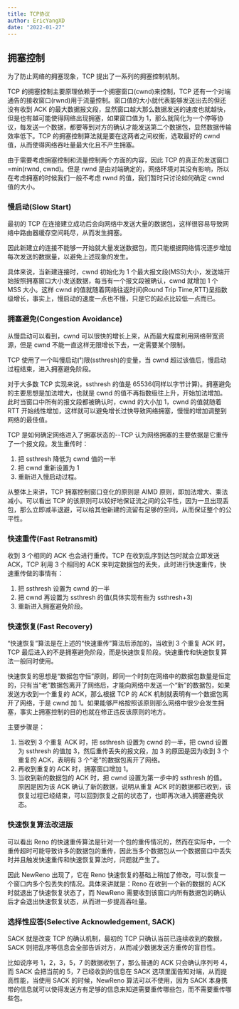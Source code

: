 ```yaml
---
title: TCP协议
author: EricYangXD
date: "2022-01-27"
---
```


## 拥塞控制

为了防止网络的拥塞现象，TCP 提出了一系列的拥塞控制机制。

TCP 的拥塞控制主要原理依赖于一个拥塞窗口(cwnd)来控制，TCP 还有一个对端通告的接收窗口(rwnd)用于流量控制。窗口值的大小就代表能够发送出去的但还没有收到 ACK 的最大数据报文段，显然窗口越大那么数据发送的速度也就越快，但是也有越可能使得网络出现拥塞，如果窗口值为 1，那么就简化为一个停等协议，每发送一个数据，都要等到对方的确认才能发送第二个数据包，显然数据传输效率低下。TCP 的拥塞控制算法就是要在这两者之间权衡，选取最好的 cwnd 值，从而使得网络吞吐量最大化且不产生拥塞。

由于需要考虑拥塞控制和流量控制两个方面的内容，因此 TCP 的真正的发送窗口=min(rwnd, cwnd)。但是 rwnd 是由对端确定的，网络环境对其没有影响，所以在考虑拥塞的时候我们一般不考虑 rwnd 的值，我们暂时只讨论如何确定 cwnd 值的大小。

### 慢启动(Slow Start)

最初的 TCP 在连接建立成功后会向网络中发送大量的数据包，这样很容易导致网络中路由器缓存空间耗尽，从而发生拥塞。

因此新建立的连接不能够一开始就大量发送数据包，而只能根据网络情况逐步增加每次发送的数据量，以避免上述现象的发生。

具体来说，当新建连接时，cwnd 初始化为 1 个最大报文段(MSS)大小，发送端开始按照拥塞窗口大小发送数据，每当有一个报文段被确认，cwnd 就增加 1 个 MSS 大小。这样 cwnd 的值就随着网络往返时间(Round Trip Time,RTT)呈指数级增长，事实上，慢启动的速度一点也不慢，只是它的起点比较低一点而已。

### 拥塞避免(Congestion Avoidance)

从慢启动可以看到，cwnd 可以很快的增长上来，从而最大程度利用网络带宽资源，但是 cwnd 不能一直这样无限增长下去，一定需要某个限制。

TCP 使用了一个叫慢启动门限(ssthresh)的变量，当 cwnd 超过该值后，慢启动过程结束，进入拥塞避免阶段。

对于大多数 TCP 实现来说，ssthresh 的值是 65536(同样以字节计算)。拥塞避免的主要思想是加法增大，也就是 cwnd 的值不再指数级往上升，开始加法增加。此时当窗口中所有的报文段都被确认时，cwnd 的大小加 1，cwnd 的值就随着 RTT 开始线性增加，这样就可以避免增长过快导致网络拥塞，慢慢的增加调整到网络的最佳值。

TCP 是如何确定网络进入了拥塞状态的--TCP 认为网络拥塞的主要依据是它重传了一个报文段。发生重传时：

1. 把 ssthresh 降低为 cwnd 值的一半
2. 把 cwnd 重新设置为 1
3. 重新进入慢启动过程。

从整体上来讲，TCP 拥塞控制窗口变化的原则是 AIMD 原则，即加法增大、乘法减小。可以看出 TCP 的该原则可以较好地保证流之间的公平性，因为一旦出现丢包，那么立即减半退避，可以给其他新建的流留有足够的空间，从而保证整个的公平性。

### 快速重传(Fast Retransmit)

收到 3 个相同的 ACK 也会进行重传。TCP 在收到乱序到达包时就会立即发送 ACK，TCP 利用 3 个相同的 ACK 来判定数据包的丢失，此时进行快速重传，快速重传做的事情有：

1. 把 ssthresh 设置为 cwnd 的一半
2. 把 cwnd 再设置为 ssthresh 的值(具体实现有些为 ssthresh+3)
3. 重新进入拥塞避免阶段。

### 快速恢复(Fast Recovery)

“快速恢复”算法是在上述的“快速重传”算法后添加的，当收到 3 个重复 ACK 时，TCP 最后进入的不是拥塞避免阶段，而是快速恢复阶段。快速重传和快速恢复算法一般同时使用。

快速恢复的思想是“数据包守恒”原则，即同一个时刻在网络中的数据包数量是恒定的，只有当“老”数据包离开了网络后，才能向网络中发送一个“新”的数据包，如果发送方收到一个重复的 ACK，那么根据 TCP 的 ACK 机制就表明有一个数据包离开了网络，于是 cwnd 加 1。如果能够严格按照该原则那么网络中很少会发生拥塞，事实上拥塞控制的目的也就在修正违反该原则的地方。

主要步骤是：

1. 当收到 3 个重复 ACK 时，把 ssthresh 设置为 cwnd 的一半，把 cwnd 设置为 ssthresh 的值加 3，然后重传丢失的报文段，加 3 的原因是因为收到 3 个重复的 ACK，表明有 3 个“老”的数据包离开了网络。
2. 再收到重复的 ACK 时，拥塞窗口增加 1。
3. 当收到新的数据包的 ACK 时，把 cwnd 设置为第一步中的 ssthresh 的值。原因是因为该 ACK 确认了新的数据，说明从重复 ACK 时的数据都已收到，该恢复过程已经结束，可以回到恢复之前的状态了，也即再次进入拥塞避免状态。

### 快速恢复算法改进版

可以看出 Reno 的快速重传算法是针对一个包的重传情况的，然而在实际中，一个重传超时可能导致许多的数据包的重传，因此当多个数据包从一个数据窗口中丢失时并且触发快速重传和快速恢复算法时，问题就产生了。

因此 NewReno 出现了，它在 Reno 快速恢复的基础上稍加了修改，可以恢复一个窗口内多个包丢失的情况。具体来讲就是：Reno 在收到一个新的数据的 ACK 时就退出了快速恢复状态了，而 NewReno 需要收到该窗口内所有数据包的确认后才会退出快速恢复状态，从而进一步提高吞吐量。

### 选择性应答(Selective Acknowledgement, SACK)

SACK 就是改变 TCP 的确认机制，最初的 TCP 只确认当前已连续收到的数据，SACK 则把乱序等信息会全部告诉对方，从而减少数据发送方重传的盲目性。

比如说序号 1，2，3，5，7 的数据收到了，那么普通的 ACK 只会确认序列号 4，而 SACK 会把当前的 5，7 已经收到的信息在 SACK 选项里面告知对端，从而提高性能，当使用 SACK 的时候，NewReno 算法可以不使用，因为 SACK 本身携带的信息就可以使得发送方有足够的信息来知道需要重传哪些包，而不需要重传哪些包。

